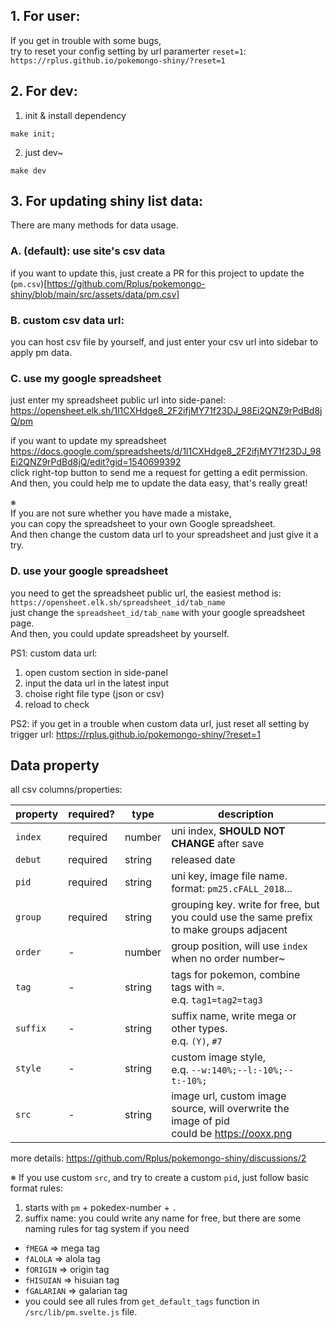 ## 1. For user:

If you get in trouble with some bugs,  
try to reset your config setting by url paramerter `reset=1`:  
`https://rplus.github.io/pokemongo-shiny/?reset=1`


## 2. For dev:

1. init & install dependency
  ```
  make init;
  ```

2. just dev~
  ```
  make dev
  ```


## 3. For updating shiny list data:

There are many methods for data usage.

### A. (default): use site's csv data

  if you want to update this,
  just create a PR for this project to update the (`pm.csv`)[https://github.com/Rplus/pokemongo-shiny/blob/main/src/assets/data/pm.csv]

### B. custom csv data url:

  you can host csv file by yourself, and just enter your csv url into sidebar to apply pm data.

### C. use my google spreadsheet

  just enter my spreadsheet public url into side-panel: <https://opensheet.elk.sh/1l1CXHdge8_2F2ifjMY71f23DJ_98Ei2QNZ9rPdBd8jQ/pm>

  if you want to update my spreadsheet  
  <https://docs.google.com/spreadsheets/d/1l1CXHdge8_2F2ifjMY71f23DJ_98Ei2QNZ9rPdBd8jQ/edit?gid=1540699392>  
  click right-top button to send me a request for getting a edit permission.  
  And then, you could help me to update the data easy, that's really great!

  ※  
  If you are not sure whether you have made a mistake,  
  you can copy the spreadsheet to your own Google spreadsheet.  
  And then change the custom data url to your spreadsheet and just give it a try.

### D. use your google spreadsheet

  you need to get the spreadsheet public url, the easiest method is:
  `https://opensheet.elk.sh/spreadsheet_id/tab_name`  
  just change the `spreadsheet_id/tab_name` with your google spreadsheet page.  
  And then, you could update spreadsheet by yourself.

PS1:
custom data url:
  1. open custom section in side-panel
  2. input the data url in the latest input
  3. choise right file type (json or csv)
  4. reload to check

PS2:
if you get in a trouble when custom data url, just reset all setting by trigger url: <https://rplus.github.io/pokemongo-shiny/?reset=1>



## Data property

all csv columns/properties:

| property | required? | type | description |
| -------- | -------- | ----- | ----- |
| `index`  | required | number | uni index, **SHOULD NOT CHANGE** after save |
| `debut`  | required | string | released date |
| `pid`    | required | string | uni key, image file name. format: `pm25.cFALL_2018`... |
| `group`  | required | string | grouping key. write for free, but you could use the same prefix to make groups adjacent |
| `order`  | -        | number | group position, will use `index` when no order number~  |
| `tag`    | -        | string | tags for pokemon, combine tags with `=`.<br> e.q. `tag1=tag2=tag3` |
| `suffix` | -        | string | suffix name, write mega or other types.<br>e.q. `(Y)`, `#7` |
| `style`  | -        | string | custom image style,<br>e.q. `--w:140%;--l:-10%;--t:-10%;`
| `src`    | -        | string | image url, custom image source, will overwrite the image of pid <br> could be https://ooxx.png |

more details:
https://github.com/Rplus/pokemongo-shiny/discussions/2

※ If you use custom `src`, and try to create a custom `pid`, just follow basic format rules:

1. starts with `pm` + pokedex-number + `.`
2. suffix name: you could write any name for free, but there are some naming rules for tag system if you need
  * `fMEGA` => mega tag
  * `fALOLA` => alola tag
  * `fORIGIN` => origin tag
  * `fHISUIAN` => hisuian tag
  * `fGALARIAN` => galarian tag
  * you could see all rules from `get_default_tags` function in `/src/lib/pm.svelte.js` file.
